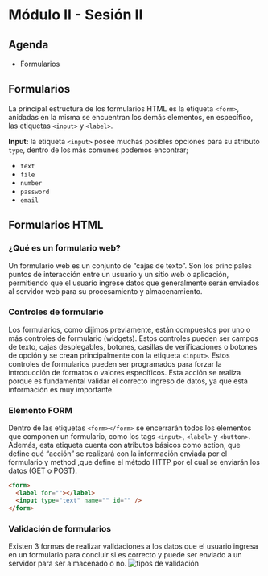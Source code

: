 # Módulo II - Sesión II

## Agenda

- Formularios

## Formularios

La principal estructura de los formularios HTML es la etiqueta `<form>`, anidadas en la misma se encuentran los demás elementos, en específico, las etiquetas `<input>` y `<label>`.

**Input:** la etiqueta `<input>` posee muchas posibles opciones para su atributo `type`, dentro de los más comunes podemos encontrar;

- `text`
- `file`
- `number`
- `password`
- `email`

## Formularios HTML

### ¿Qué es un formulario web?

Un formulario web es un conjunto de “cajas de texto”. Son los principales puntos de interacción entre un usuario y un sitio web o aplicación, permitiendo que el usuario ingrese datos que generalmente serán enviados al servidor web para su procesamiento y almacenamiento.

### Controles de formulario

Los formularios, como dijimos previamente, están compuestos por uno o más controles de formulario (widgets). Estos controles pueden ser campos de texto, cajas desplegables, botones, casillas de verificaciones o botones de opción y se crean principalmente con la etiqueta `<input>`. Estos controles de formularios pueden ser programados para forzar la introducción de formatos o valores específicos. Esta acción se realiza porque es fundamental validar el correcto ingreso de datos, ya que esta información es muy importante.

### Elemento FORM

Dentro de las etiquetas `<form></form>` se encerrarán todos los elementos que componen un formulario, como los tags `<input>`, `<label>` y `<button>`. Además, esta etiqueta cuenta con atributos básicos como action, que define qué “acción” se realizará con la información enviada por el formulario y method ,que define el método HTTP por el cual se enviarán los datos (GET o POST).

```html
<form>
  <label for=""></label>
  <input type="text" name="" id="" />
</form>
```

### Validación de formularios

Existen 3 formas de realizar validaciones a los datos que el usuario ingresa en un formulario para concluir si es correcto y puede ser enviado a un servidor para ser almacenado o no.
![tipos de validación](./Assets/img/validacion.png)
